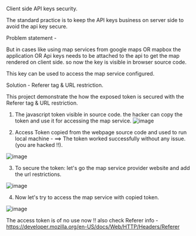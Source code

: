 Client side API keys security.

The standard practice is to keep the API keys business on server side to avoid the api key secure.

Problem statement -

But in cases like using map services from google maps OR mapbox the application OR Api keys needs to be attached to the api to get the map rendered on client side. so now the key is visible in browser source code.

This key can be used to access the map service configured.

Solution -
Referer tag & URL restriction.

This project demonstrate the how the exposed token is secured with the Referer tag & URL restriction.

1. The javascript token visible in source code. the hacker can copy the token and use it for accessing the map service. 
![image](https://user-images.githubusercontent.com/8684384/83685080-0bdec080-a5b6-11ea-9944-870cd4c11fd5.png)


2. Access Token copied from the webpage source code and used to run local machine - 
==> The token worked successfully without any issue. (you are hacked !!).

![image](https://user-images.githubusercontent.com/8684384/83685393-97585180-a5b6-11ea-9d57-c76d700b1870.png)


3. To secure the token: let's go the map service provider website and add the url restrictions. 
 
 ![image](https://user-images.githubusercontent.com/8684384/83685803-3b41fd00-a5b7-11ea-94e2-4e59785383db.png)
 
4. Now let's try to access the map service with copied token. 
 
 ![image](https://user-images.githubusercontent.com/8684384/83686647-91fc0680-a5b8-11ea-9f70-492c5b5e58d9.png)
 
 The access token is of no use now !! 
 also check Referer info - https://developer.mozilla.org/en-US/docs/Web/HTTP/Headers/Referer
